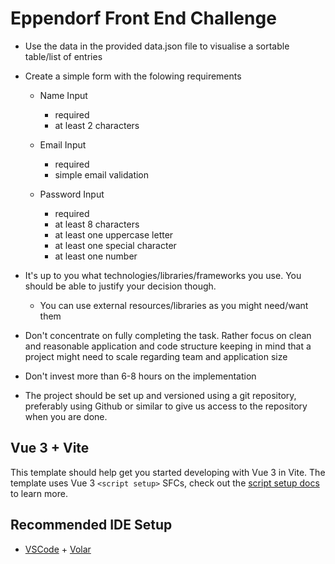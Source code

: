 # Eppendorf Front End Challenge

- Use the data in the provided data.json file to visualise a sortable table/list of entries
- Create a simple form with the folowing requirements

  - Name Input
    - required
    - at least 2 characters

  - Email Input
    - required
    - simple email validation

  - Password Input
    - required
    - at least 8 characters
    - at least one uppercase letter
    - at least one special character
    - at least one number

- It's up to you what technologies/libraries/frameworks you use. You should be able to justify your decision though.
  - You can use external resources/libraries as you might need/want them

- Don't concentrate on fully completing the task. Rather focus on clean and reasonable application and code structure keeping in mind that a project might need to scale regarding team and application size
- Don't invest more than 6-8 hours on the implementation
- The project should be set up and versioned using a git repository, preferably using Github or similar to give us access to the repository when you are done.


## Vue 3 + Vite

This template should help get you started developing with Vue 3 in Vite. The template uses Vue 3 `<script setup>` SFCs, check out the [script setup docs](https://v3.vuejs.org/api/sfc-script-setup.html#sfc-script-setup) to learn more.

## Recommended IDE Setup

- [VSCode](https://code.visualstudio.com/) + [Volar](https://marketplace.visualstudio.com/items?itemName=johnsoncodehk.volar)
